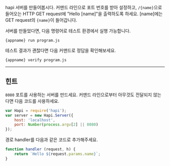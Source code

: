 hapi 서버를 만들어봅시다. 커맨드 라인으로 포트 번호를 받아 설정하고, `/{name}`으로 들어오는 HTTP GET request에 "Hello [name]"을 출력하도록 하세요. [name]에는 GET request의 `{name}`이 들어갑니다.

서버를 만들었다면, 다음 명령어로 테스트 환경에서 실행 가능합니다.

  `{appname} run program.js`

테스트 결과가 괜찮다면 다음 커맨드로 정답을 확인해보세요.

  `{appname} verify program.js`

-----------------------------------------------------------------
## 힌트

`8080` 포트를 사용하는 서버를 만드세요. 커맨드 라인으로부터 아무것도 전달되지 않는다면 다음 코드를 사용하세요.

```js
var Hapi = require('hapi');
var server = new Hapi.Server({
    host: 'localhost',
    port: Number(process.argv[2] || 8080)
});
```

경로 handler를 다음과 같은 코드로 추가해주세요.

```js
function handler (request, h) {
    return `Hello ${request.params.name}`;
}
```
